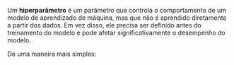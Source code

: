 Um **hiperparâmetro** é um parâmetro que controla o comportamento de um modelo de aprendizado de máquina, mas que não é aprendido diretamente a partir dos dados. Em vez disso, ele precisa ser definido antes do treinamento do modelo e pode afetar significativamente o desempenho do modelo.

De uma maneira mais simples:
